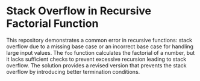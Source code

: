 # Stack Overflow in Recursive Factorial Function

This repository demonstrates a common error in recursive functions: stack overflow due to a missing base case or an incorrect base case for handling large input values.  The `foo` function calculates the factorial of a number, but it lacks sufficient checks to prevent excessive recursion leading to stack overflow.  The solution provides a revised version that prevents the stack overflow by introducing better termination conditions.